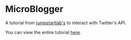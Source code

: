 # MicroBlogger

A tutorial from [jumpstartlab's](http://jumpstartlab.com/) to interact with Twitter's API.

You can view the entire tutorial [here](http://tutorials.jumpstartlab.com/projects/microblogger.html).